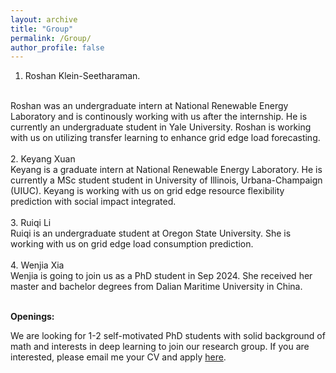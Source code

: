 ```yaml
---
layout: archive
title: "Group"
permalink: /Group/
author_profile: false
---
```



1. Roshan Klein-Seetharaman.
<br>
Roshan was an undergraduate intern at National Renewable Energy Laboratory and is continously working with us after the internship.  He is currently an undergraduate student in Yale University. Roshan is working with us on utilizing transfer learning to enhance grid edge load forecasting. 
<br>
<br>
2. Keyang Xuan
 <br>
Keyang is a graduate intern at National Renewable Energy Laboratory. He is currently a MSc student student in University of Illinois, Urbana-Champaign (UIUC). Keyang is working with us on grid edge resource flexibility prediction with social impact integrated. 
<br>
<br>
3. Ruiqi Li 
 <br>
Ruiqi is an undergraduate student at Oregon State University. She is working with us on grid edge load consumption prediction. 
<br>
<br>
4. Wenjia Xia
 <br>
Wenjia is going to join us as a PhD student in Sep 2024. She received her master and bachelor degrees from Dalian Maritime University in China. 
<br>
<br>


**Openings:**

We are looking for 1-2 self-motivated PhD students with solid background of math and interests in deep learning to join our research group. If you are interested, please email me your CV and apply <a href="https://gradschool.oregonstate.edu/admissions">here</a>. 
